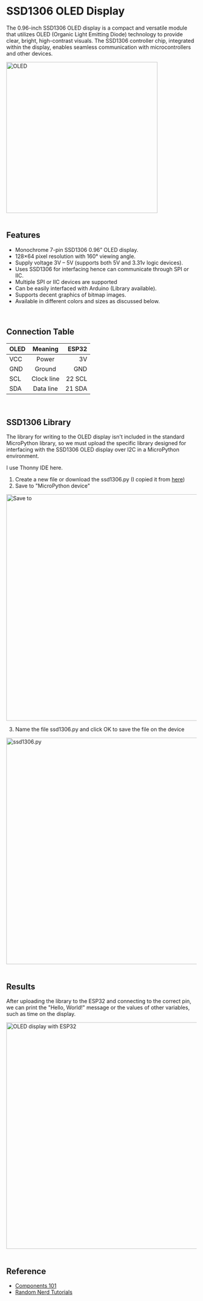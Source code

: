 # SSD1306 OLED Display

The 0.96-inch SSD1306 OLED display is a compact and versatile module that utilizes OLED (Organic Light Emitting Diode) technology to provide clear, bright, high-contrast visuals. The SSD1306 controller chip, integrated within the display, enables seamless communication with microcontrollers and other devices.

<img width="400" alt="OLED" src="https://github.com/luluwu516/ESP32/assets/98475122/7f94f895-4b66-448e-934f-dc1c7b27d4d6">

</br>

</br>

## Features

* Monochrome 7-pin SSD1306 0.96” OLED display.
* 128×64 pixel resolution with 160° viewing angle.
* Supply voltage 3V – 5V (supports both 5V and 3.31v logic devices).
* Uses SSD1306 for interfacing hence can communicate through SPI or IIC.
* Multiple SPI or IIC devices are supported
* Can be easily interfaced with Arduino (Library available).
* Supports decent graphics of bitmap images.
* Available in different colors and sizes as discussed below.

</br>

## Connection Table

| OLED |  Meaning   |  ESP32 |
| :--- | :--------: | -----: |
| VCC  |   Power    |     3V |
| GND  |   Ground   |    GND |
| SCL  | Clock line | 22 SCL |
| SDA  | Data line  | 21 SDA |

</br>

## SSD1306 Library

The library for writing to the OLED display isn't included in the standard MicroPython library, so we must upload the specific library designed for interfacing with the SSD1306 OLED display over I2C in a MicroPython environment.

I use Thonny IDE here.

1. Create a new file or download the ssd1306.py (I copied it from [here](https://randomnerdtutorials.com/micropython-oled-display-esp32-esp8266/))
2. Save to "MicroPython device"

<img width="600" alt="Save to" src="https://github.com/luluwu516/ESP32/assets/98475122/3663e064-0f31-4ec6-aef6-baedb9daf7f7">

3. Name the file ssd1306.py and click OK to save the file on the device

<img width="600" alt="ssd1306.py" src="https://github.com/luluwu516/ESP32/assets/98475122/813ae6bd-41de-4f05-b0a5-f4a82de4ca5f">

</br>

</br>

## Results

After uploading the library to the ESP32 and connecting to the correct pin, we can print the "Hello, World!" message or the values of other variables, such as time on the display.

<img width="600" alt="OLED display with ESP32" src="https://github.com/luluwu516/ESP32/assets/98475122/af039bbd-91ac-465b-a94c-a5bd4a107c81">

</br>

</br>

## Reference

* [Components 101](https://components101.com/displays/oled-display-ssd1306)
* [Random Nerd Tutorials](https://randomnerdtutorials.com/micropython-oled-display-esp32-esp8266/)

